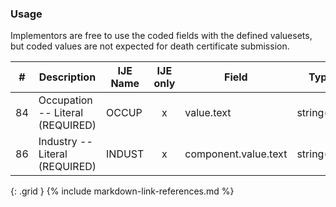 ### Usage
Implementors are free to use the coded fields with the defined valuesets, but coded values are not expected for death certificate submission.

| **#** |  **Description**   |  **IJE Name**   | IJE only |  **Field**  |  **Type**  | **Value Set**  |
| :---------: | ------------- | ------------ | :----------: |---------- | -------- | -------- |
| 84 | Occupation -- Literal (REQUIRED) | OCCUP| x|value.text | string(40) |  | 
| 86 | Industry -- Literal (REQUIRED) | INDUST| x|component.value.text | string(40) |  | 
{: .grid }
{% include markdown-link-references.md %}
